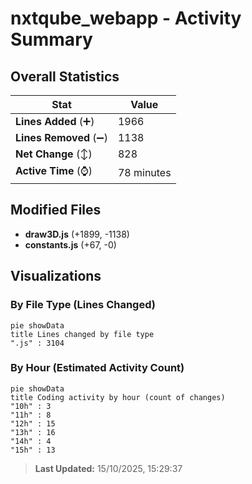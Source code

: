 # nxtqube_webapp - Activity Summary 

## Overall Statistics

| Stat                   | Value                                                             |
| ---------------------- | ----------------------------------------------------------------- |
| **Lines Added** (➕)   | 1966                                          |
| **Lines Removed** (➖) | 1138                                        |
| **Net Change** (↕)    | 828                |
| **Active Time** (⌚)   | 78 minutes |


## Modified Files
- **draw3D.js** (+1899, -1138)
- **constants.js** (+67, -0)

## Visualizations

### By File Type (Lines Changed)

```mermaid
pie showData
title Lines changed by file type
".js" : 3104
```

### By Hour (Estimated Activity Count)

```mermaid
pie showData
title Coding activity by hour (count of changes)
"10h" : 3
"11h" : 8
"12h" : 15
"13h" : 16
"14h" : 4
"15h" : 13
```


> **Last Updated:** 15/10/2025, 15:29:37